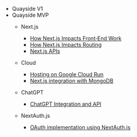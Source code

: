 * Quayside V1
* Quayside MVP
    * Next.js
        * [How Next.js Impacts Front‐End Work](QuaysideMVP/Next.js/FrontEnd.md)
        * [How Next.js Impacts Routing](QuaysideMVP/Next.js/Routing.md)
        * [Next.js APIs](QuaysideMVP/Next.js/API.md)

    * Cloud
        * [Hosting on Google Cloud Run](QuaysideMVP/Cloud/CloudRun.md) 
        * [Next.js integration with MongoDB](QuaysideMVP/Cloud/MongoDB.md) 

    * ChatGPT
        * [ChatGPT Integration and API](QuaysideMVP/ChatGPT/API.md)
    * NextAuth.js
        * [OAuth implementation using NextAuth.js](QuaysideMVP/NextAuth.js/OAuth.md)